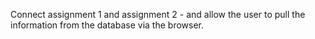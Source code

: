 Connect assignment 1 and assignment 2 - and allow the user to pull the information from the database via the browser.